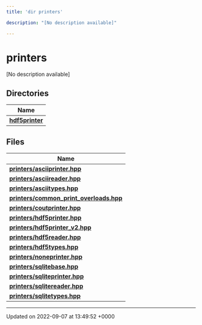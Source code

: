 ```yaml
---
title: 'dir printers'

description: "[No description available]"

---
```


# printers



[No description available]

## Directories

| Name           |
| -------------- |
| **[hdf5printer](/documentation/code/files/dir_53e9db17afb74e2527f78149f6f11761/#dir-hdf5printer)**  |

## Files

| Name           |
| -------------- |
| **[printers/asciiprinter.hpp](/documentation/code/files/asciiprinter_8hpp/#file-asciiprinterhpp)**  |
| **[printers/asciireader.hpp](/documentation/code/files/asciireader_8hpp/#file-asciireaderhpp)**  |
| **[printers/asciitypes.hpp](/documentation/code/files/asciitypes_8hpp/#file-asciitypeshpp)**  |
| **[printers/common_print_overloads.hpp](/documentation/code/files/common__print__overloads_8hpp/#file-common-print-overloadshpp)**  |
| **[printers/coutprinter.hpp](/documentation/code/files/coutprinter_8hpp/#file-coutprinterhpp)**  |
| **[printers/hdf5printer.hpp](/documentation/code/files/hdf5printer_8hpp/#file-hdf5printerhpp)**  |
| **[printers/hdf5printer_v2.hpp](/documentation/code/files/hdf5printer__v2_8hpp/#file-hdf5printer-v2hpp)**  |
| **[printers/hdf5reader.hpp](/documentation/code/files/hdf5reader_8hpp/#file-hdf5readerhpp)**  |
| **[printers/hdf5types.hpp](/documentation/code/files/hdf5types_8hpp/#file-hdf5typeshpp)**  |
| **[printers/noneprinter.hpp](/documentation/code/files/noneprinter_8hpp/#file-noneprinterhpp)**  |
| **[printers/sqlitebase.hpp](/documentation/code/files/sqlitebase_8hpp/#file-sqlitebasehpp)**  |
| **[printers/sqliteprinter.hpp](/documentation/code/files/sqliteprinter_8hpp/#file-sqliteprinterhpp)**  |
| **[printers/sqlitereader.hpp](/documentation/code/files/sqlitereader_8hpp/#file-sqlitereaderhpp)**  |
| **[printers/sqlitetypes.hpp](/documentation/code/files/sqlitetypes_8hpp/#file-sqlitetypeshpp)**  |






-------------------------------

Updated on 2022-09-07 at 13:49:52 +0000
